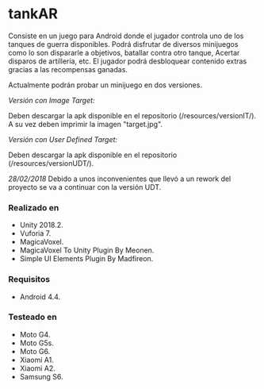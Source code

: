 # tankAR
Consiste en un juego para Android donde el jugador controla uno de los tanques de guerra disponibles. Podrá disfrutar de diversos minijuegos como lo son dispararle a objetivos, batallar contra otro tanque, Acertar disparos de artillería, etc. El jugador podrá desbloquear contenido extras gracias a las recompensas ganadas.

Actualmente podrán probar un minijuego en dos versiones.

*Versión con Image Target:*

Deben descargar la apk disponible en el repositorio (/resources/versionIT/). A su vez deben imprimir la imagen "target.jpg".

*Versión con User Defined Target:*

Deben descargar la apk disponible en el repositorio (/resources/versionUDT/).

*28/02/2018*
Debido a unos inconvenientes que llevó a un rework del proyecto se va a continuar con la versión UDT.

### Realizado en
* Unity 2018.2.
* Vuforia 7.
* MagicaVoxel.
* MagicaVoxel To Unity Plugin By Meonen.
* Simple UI Elements Plugin By Madfireon.

### Requisitos
* Android 4.4.

### Testeado en
* Moto G4.
* Moto G5s.
* Moto G6.
* Xiaomi A1.
* Xiaomi A2.
* Samsung S6.
